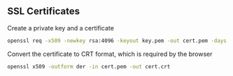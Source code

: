 ## SSL Certificates

Create a private key and a certificate

```bash
openssl req -x509 -newkey rsa:4096 -keyout key.pem -out cert.pem -days 365 -nodes -subj '/CN=PSTLab'
```

Convert the certificate to CRT format, which is required by the browser

```bash
openssl x509 -outform der -in cert.pem -out cert.crt
```